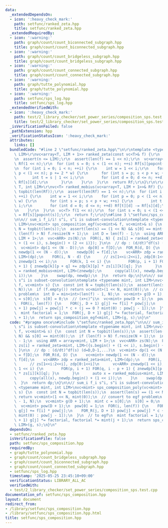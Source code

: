 ```yaml
---
data:
  _extendedDependsOn:
  - icon: ':heavy_check_mark:'
    path: setfunc/ranked_zeta.hpp
    title: setfunc/ranked_zeta.hpp
  _extendedRequiredBy:
  - icon: ':warning:'
    path: graph/count/count_biconnected_subgraph.hpp
    title: graph/count/count_biconnected_subgraph.hpp
  - icon: ':warning:'
    path: graph/count/count_bridgeless_subgraph.hpp
    title: graph/count/count_bridgeless_subgraph.hpp
  - icon: ':warning:'
    path: graph/count/count_connected_subgraph.hpp
    title: graph/count/count_connected_subgraph.hpp
  - icon: ':warning:'
    path: graph/tutte_polynomial.hpp
    title: graph/tutte_polynomial.hpp
  - icon: ':warning:'
    path: setfunc/sps_log.hpp
    title: setfunc/sps_log.hpp
  _extendedVerifiedWith:
  - icon: ':heavy_check_mark:'
    path: test/2_library_checker/set_power_series/composition_sps.test.cpp
    title: test/2_library_checker/set_power_series/composition_sps.test.cpp
  _isVerificationFailed: false
  _pathExtension: hpp
  _verificationStatusIcon: ':heavy_check_mark:'
  attributes:
    links: []
  bundledCode: "#line 2 \"setfunc/ranked_zeta.hpp\"\n\r\ntemplate <typename T, int\
    \ LIM>\r\nvc<array<T, LIM + 1>> ranked_zeta(const vc<T>& f) {\r\n  int n = topbit(len(f));\r\
    \n  assert(n <= LIM);\r\n  assert(len(f) == 1 << n);\r\n  vc<array<T, LIM + 1>>\
    \ Rf(1 << n);\r\n  for (int s = 0; s < (1 << n); ++s) Rf[s][popcnt(s)] = f[s];\r\
    \n  for (int i = 0; i < n; ++i) {\r\n    int w = 1 << i;\r\n    for (int p = 0;\
    \ p < (1 << n); p += 2 * w) {\r\n      for (int s = p; s < p + w; ++s) {\r\n \
    \       int t = s | 1 << i;\r\n        for (int d = 0; d <= n; ++d) Rf[t][d] +=\
    \ Rf[s][d];\r\n      }\r\n    }\r\n  }\r\n  return Rf;\r\n}\r\n\r\ntemplate <typename\
    \ T, int LIM>\r\nvc<T> ranked_mobius(vc<array<T, LIM + 1>>& Rf) {\r\n  int n =\
    \ topbit(len(Rf));\r\n  assert(len(Rf) == 1 << n);\r\n  for (int i = 0; i < n;\
    \ ++i) {\r\n    int w = 1 << i;\r\n    for (int p = 0; p < (1 << n); p += 2 *\
    \ w) {\r\n      for (int s = p; s < p + w; ++s) {\r\n        int t = s | 1 <<\
    \ i;\r\n        for (int d = 0; d <= n; ++d) Rf[t][d] -= Rf[s][d];\r\n      }\r\
    \n    }\r\n  }\r\n  vc<T> f(1 << n);\r\n  for (int s = 0; s < (1 << n); ++s) f[s]\
    \ = Rf[s][popcnt(s)];\r\n  return f;\r\n}\n#line 3 \"setfunc/sps_composition.hpp\"\
    \n\n// sum_i f_i/i! s^i, s^i is subset-convolution\ntemplate <typename mint, int\
    \ LIM>\nvc<mint> sps_composition_egf(vc<mint>& f, vc<mint>& s) {\n  const int\
    \ N = topbit(len(s));\n  assert(len(s) == (1 << N) && s[0] == mint(0));\n  if\
    \ (len(f) > N) f.resize(N + 1);\n  int D = len(f) - 1;\n  using ARR = array<mint,\
    \ LIM + 1>;\n  vvc<ARR> zs(N);\n  FOR(i, N) { zs[i] = ranked_zeta<mint, LIM>({s.begin()\
    \ + (1 << i), s.begin() + (2 << i)}); }\n\n  // dp : (d/dt)^df(s) (d=D,D-1,...)\n\
    \  vc<mint> dp(1 << (N - D));\n  dp[0] = f[D];\n  FOR_R(d, D) {\n    vc<mint>\
    \ newdp(1 << (N - d));\n    newdp[0] = f[d];\n    vc<ARR> zdp = ranked_zeta<mint,\
    \ LIM>(dp);\n    FOR(i, N - d) {\n      // zs[1<<i:2<<i], zdp[0:1<<i]\n      vc<ARR>\
    \ znewdp(1 << i);\n      FOR(k, 1 << i) {\n        FOR(p, i + 1) FOR(q, i - p\
    \ + 1) { znewdp[k][p + q] += zdp[k][p] * zs[i][k][q]; }\n      }\n      auto x\
    \ = ranked_mobius<mint, LIM>(znewdp);\n      copy(all(x), newdp.begin() + (1 <<\
    \ i));\n    }\n    swap(dp, newdp);\n  }\n  return dp;\n}\n\n// sum_i f_i s^i,\
    \ s^i is subset-convolution\ntemplate <typename mint, int LIM>\nvc<mint> sps_composition_poly(vc<mint>\
    \ f, vc<mint> s) {\n  const int N = topbit(len(s));\n  assert(len(s) == (1 <<\
    \ N));\n  if (f.empty()) return vc<mint>(1 << N, mint(0));\n  // convert to egf\
    \ problem\n  int D = min<int>(len(f) - 1, N);\n  vc<mint> g(D + 1);\n  mint c\
    \ = s[0];\n  s[0] = 0;\n  // (x+c)^i\n  vc<mint> pow(D + 1);\n  pow[0] = 1;\n\
    \  FOR(i, len(f)) {\n    FOR(j, D + 1) g[j] += f[i] * pow[j];\n    FOR_R(j, D\
    \ + 1) pow[j] = pow[j] * c + (j == 0 ? mint(0) : pow[j - 1]);\n  }\n  // to egf\n\
    \  mint factorial = 1;\n  FOR(j, D + 1) g[j] *= factorial, factorial *= mint(j\
    \ + 1);\n  return sps_composition_egf<mint, LIM>(g, s);\n}\n"
  code: "#pragma once\n#include \"setfunc/ranked_zeta.hpp\"\n\n// sum_i f_i/i! s^i,\
    \ s^i is subset-convolution\ntemplate <typename mint, int LIM>\nvc<mint> sps_composition_egf(vc<mint>&\
    \ f, vc<mint>& s) {\n  const int N = topbit(len(s));\n  assert(len(s) == (1 <<\
    \ N) && s[0] == mint(0));\n  if (len(f) > N) f.resize(N + 1);\n  int D = len(f)\
    \ - 1;\n  using ARR = array<mint, LIM + 1>;\n  vvc<ARR> zs(N);\n  FOR(i, N) {\
    \ zs[i] = ranked_zeta<mint, LIM>({s.begin() + (1 << i), s.begin() + (2 << i)});\
    \ }\n\n  // dp : (d/dt)^df(s) (d=D,D-1,...)\n  vc<mint> dp(1 << (N - D));\n  dp[0]\
    \ = f[D];\n  FOR_R(d, D) {\n    vc<mint> newdp(1 << (N - d));\n    newdp[0] =\
    \ f[d];\n    vc<ARR> zdp = ranked_zeta<mint, LIM>(dp);\n    FOR(i, N - d) {\n\
    \      // zs[1<<i:2<<i], zdp[0:1<<i]\n      vc<ARR> znewdp(1 << i);\n      FOR(k,\
    \ 1 << i) {\n        FOR(p, i + 1) FOR(q, i - p + 1) { znewdp[k][p + q] += zdp[k][p]\
    \ * zs[i][k][q]; }\n      }\n      auto x = ranked_mobius<mint, LIM>(znewdp);\n\
    \      copy(all(x), newdp.begin() + (1 << i));\n    }\n    swap(dp, newdp);\n\
    \  }\n  return dp;\n}\n\n// sum_i f_i s^i, s^i is subset-convolution\ntemplate\
    \ <typename mint, int LIM>\nvc<mint> sps_composition_poly(vc<mint> f, vc<mint>\
    \ s) {\n  const int N = topbit(len(s));\n  assert(len(s) == (1 << N));\n  if (f.empty())\
    \ return vc<mint>(1 << N, mint(0));\n  // convert to egf problem\n  int D = min<int>(len(f)\
    \ - 1, N);\n  vc<mint> g(D + 1);\n  mint c = s[0];\n  s[0] = 0;\n  // (x+c)^i\n\
    \  vc<mint> pow(D + 1);\n  pow[0] = 1;\n  FOR(i, len(f)) {\n    FOR(j, D + 1)\
    \ g[j] += f[i] * pow[j];\n    FOR_R(j, D + 1) pow[j] = pow[j] * c + (j == 0 ?\
    \ mint(0) : pow[j - 1]);\n  }\n  // to egf\n  mint factorial = 1;\n  FOR(j, D\
    \ + 1) g[j] *= factorial, factorial *= mint(j + 1);\n  return sps_composition_egf<mint,\
    \ LIM>(g, s);\n}\n"
  dependsOn:
  - setfunc/ranked_zeta.hpp
  isVerificationFile: false
  path: setfunc/sps_composition.hpp
  requiredBy:
  - graph/tutte_polynomial.hpp
  - graph/count/count_bridgeless_subgraph.hpp
  - graph/count/count_biconnected_subgraph.hpp
  - graph/count/count_connected_subgraph.hpp
  - setfunc/sps_log.hpp
  timestamp: '2025-05-25 23:45:10+09:00'
  verificationStatus: LIBRARY_ALL_AC
  verifiedWith:
  - test/2_library_checker/set_power_series/composition_sps.test.cpp
documentation_of: setfunc/sps_composition.hpp
layout: document
redirect_from:
- /library/setfunc/sps_composition.hpp
- /library/setfunc/sps_composition.hpp.html
title: setfunc/sps_composition.hpp
---
```

